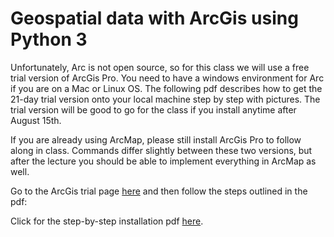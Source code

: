 # Geospatial data with ArcGis using Python 3

Unfortunately, Arc is not open source, so for this class we will use a free trial version of ArcGis Pro.
You need to have a windows environment for Arc if you are on a Mac or Linux OS.
The following pdf describes how to get the 21-day trial version onto your local machine
step by step with pictures. The trial version will be good to go for the class if you install anytime after August 15th.

If you are already using ArcMap, please still install ArcGis Pro to follow along in class. Commands differ slightly
between these two versions, but after the lecture you should be able to implement everything in ArcMap as well.

Go to the ArcGis trial page [here](https://www.esri.com/en-us/arcgis/products/arcgis-pro/trial)
and then follow the steps outlined in the pdf:

Click for the step-by-step installation pdf [here](./instructions_arc.pdf).
